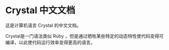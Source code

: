 # Crystal 中文文档

这是计算机语言 Crystal 的中文文档。

Crystal是一门语法类似 Ruby ，但是通过牺牲某些特定的动态特性使代码变得可编译，以此使代码运行效率变得更高的语言。
